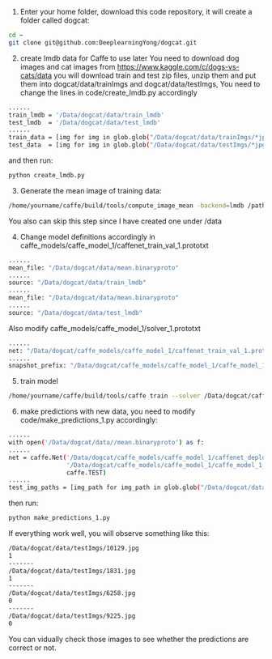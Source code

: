 1) Enter your home folder, download this code repository, it will create a folder called dogcat: 
```bash
cd ~
git clone git@github.com:DeeplearningYong/dogcat.git
```

2) create lmdb data for Caffe to use later
You need to download dog images and cat images from https://www.kaggle.com/c/dogs-vs-cats/data
you will download train and test zip files, unzip them and put them into dogcat/data/trainImgs and dogcat/data/testImgs,
You need to change the lines in code/create_lmdb.py accordingly 
```bash
......
train_lmdb = '/Data/dogcat/data/train_lmdb'
test_lmdb  = '/Data/dogcat/data/test_lmdb'
......
train_data = [img for img in glob.glob("/Data/dogcat/data/trainImgs/*jpg")]
test_data  = [img for img in glob.glob("/Data/dogcat/data/testImgs/*jpg")]
```
and then run: 
```bash
python create_lmdb.py
```

3) Generate the mean image of training data:
```bash
/home/yourname/caffe/build/tools/compute_image_mean -backend=lmdb /path/to/your/train_lmdb /where-you-want-to-save/mean.binaryproto 
```
You also can skip this step since I have created one under /data

4) Change model definitions accordingly in caffe_models/caffe_model_1/caffenet_train_val_1.prototxt
```bash
......
mean_file: "/Data/dogcat/data/mean.binaryproto"
......
source: "/Data/dogcat/data/train_lmdb"
......
mean_file: "/Data/dogcat/data/mean.binaryproto"
......
source: "/Data/dogcat/data/test_lmdb"
```

Also modify caffe_models/caffe_model_1/solver_1.prototxt
```bash
......
net: "/Data/dogcat/caffe_models/caffe_model_1/caffenet_train_val_1.prototxt"
......
snapshot_prefix: "/Data/dogcat/caffe_models/caffe_model_1/caffe_model_1"
``` 

5) train model
```bash
/home/yourname/caffe/build/tools/caffe train --solver /Data/dogcat/caffe_models/caffe_model_1/solver_1.prototxt 2>&1 | tee /Data/dogcat/caffe_models/caffe_model_1/model_1_train.log
```

6) make predictions with new data, you need to modify code/make_predictions_1.py accordingly:
```bash
......
with open('/Data/dogcat/data//mean.binaryproto') as f:
......
net = caffe.Net('/Data/dogcat/caffe_models/caffe_model_1/caffenet_deploy_1.prototxt',
                '/Data/dogcat/caffe_models/caffe_model_1/caffe_model_1_iter_3000.caffemodel',
                caffe.TEST)
......
test_img_paths = [img_path for img_path in glob.glob("/Data/dogcat/data/testImgs/*jpg")]
```

then run: 
```bash
python make_predictions_1.py
```
If everything work well, you will observe something like this:
```bash
/Data/dogcat/data/testImgs/10129.jpg
1
-------
/Data/dogcat/data/testImgs/1831.jpg
1
-------
/Data/dogcat/data/testImgs/6258.jpg
0
-------
/Data/dogcat/data/testImgs/9225.jpg
0
```
You can vidually check those images to see whether the predictions are correct or not.


